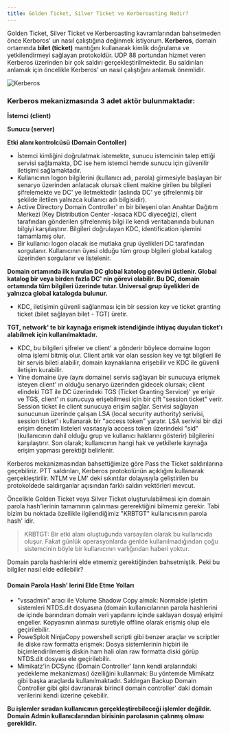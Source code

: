 ```yaml
---
title: Golden Ticket, Silver Ticket ve Kerberoasting Nedir?
---
```


Golden Ticket, Silver Ticket ve Kerberoasting kavramlarından bahsetmeden önce Kerboros' un nasıl çalıştığına değinmek istiyorum.  **Kerberos**, domain ortamında **bilet (ticket)**  mantığını kullanarak kimlik doğrulama ve yetkilendirmeyi sağlayan protokoldür. UDP 88 portundan hizmet veren Kerberos üzerinden bir çok saldırı gerçekleştirilmektedir. Bu saldırıları anlamak için öncelikle Kerberos' un nasıl çalıştığını anlamak önemlidir.

![Kerberos](http://www.koraykey.com/wp-content/uploads/Kerberos_Install.jpg)

### Kerberos mekanizmasında 3 adet aktör bulunmaktadır:

**İstemci (client)**

**Sunucu (server)**

**Etki alanı kontrolcüsü (Domain Contoller)**


* İstemci kimliğini doğrulatmak istemekte, sunucu istemcinin talep ettiği servisi sağlamakta, DC ise hem istemci hemde sunucu için güvenilir iletişimi sağlamaktadır.
* Kullanıcının logon bilgilerini (kullanıcı adı, parola) girmesiyle başlayan bir senaryo üzerinden anlatacak olursak client makine girilen bu bilgileri şifrelemekte ve DC' ye iletmektedir (aslında DC' ye şifrelenmiş bir şekilde iletilen yalnızca kullanıcı adı bilgisidir). 
* Active Directory Domain Controller' ın bir bileşeni olan Anahtar Dağıtım Merkezi (Key Distribution Center -kısaca KDC diyeceğiz), client tarafından gönderilen şifrelenmiş bilgi ile kendi veritabanında bulunan bilgiyi karşılaştırır. Bilgileri doğrulayan KDC, identification işlemini tamamlamış olur. 
* Bir kullanıcı logon olacak ise mutlaka grup üyelikleri DC tarafından sorgulanır. Kullanıcının üyesi olduğu tüm group blgileri  global katalog üzerinden sorgulanır ve listelenir.

**Domain ortamında ilk kurulan DC global katolog görevini üstlenir. Global katalog bir veya birden fazla DC' nin görevi olabilir. 
Bu DC, domain ortamında tüm bilgileri üzerinde tutar. Universal grup üyelikleri de yalnızca global katalogda bulunur.**

* KDC, iletişimin güvenli sağlanması için bir session key ve ticket granting ticket (bilet sağlayan bilet - TGT) üretir.

**TGT, network' te bir kaynağa erişmek istendiğinde ihtiyaç duyulan ticket'ı alabilmek için kullanılmaktadır.**
* KDC, bu bilgileri şifreler ve client' a gönderir böylece domaine logon olma işlemi bitmiş olur. Client artık var olan session key ve tgt bilgileri ile bir servis bileti alabilir, domain kaynaklarına erişebilir ve KDC ile güvenli iletişim kurabilir.
* Yine domaine üye (aynı domaine) servis sağlayan bir sunucuya erişmek isteyen client' ın olduğu senaryo üzerinden gidecek olursak; client elindeki TGT ile DC üzerindeki TGS (Ticket Granting Service)' ye erişir ve TGS, client' ın sunucuya erişebilmesi için bir çift "session ticket" verir. Session ticket ile client sunucuya erişim sağlar. Servisi sağlayan sunucunun üzerinde çalışan LSA (local security authority) serivisi, session ticket' ı kullanarak bir "access token" yaratır. LSA serivisi bir dizi erişim denetim listeleri vasıtasıyla access token üzerindeki "sid" (kullanıcının dahil olduğu grup ve kullanıcı haklarını gösterir) bilgilerini karşılaştırır. Son olarak; kullanıcının hangi hak ve yetkilerle kaynağa erişim yapması gerektiği belirlenir.

Kerberos mekanizmasından bahsettiğimize göre Pass the Ticket saldırılarına geçebiliriz. PTT saldırıları, Kerberos protokolünün açıklığını kullanarak gerçekleştirilir.  NTLM ve LM' deki sıkıntılar dolayısıyla geliştirilen bu protokoldede saldırganlar açısından farklı saldırı vektörleri mevcut. 

Öncelikle Golden Ticket veya Silver Ticket oluşturulabilmesi için domain parola hash'lerinin tamamının çalınması gererektiğini bilmemiz gerekir. Tabi bizim bu noktada özellikle ilgilendiğimiz "KRBTGT" kullanıcısının parola hash' idir.

> KRBTGT: Bir etki alanı oluştuğunda varsayılan olarak bu kullanıcıda oluşur. Fakat günlük operasyonlarda genlde kullanılmadığından çoğu sistemcinin böyle bir kullanıcının varlığından haberi yoktur.

Domain parola hashlerini elde etmemiz gerektiğinden bahsetmiştik. Peki bu bilgiler nasıl elde edilebilir? 

#### Domain Parola Hash' lerini Elde Etme Yolları
- "vssadmin" aracı ile Volume Shadow Copy almak: Normalde işletim sistemleri NTDS.dit dosyasına  (domain kullanıcılarının parola hashlerini de içinde barındıran domain veri yapılarını içinde saklayan dosya) erişimi engeller. Kopyasının alınması suretiyle offline olarak erişmiş olup ele geçirilebilir.
- PoweSploit NinjaCopy powershell scripti gibi benzer araçlar ve scriptler ile diske raw formatta erişmek: Dosya sistemlerinin hiçbiri ile biçimlendirilmemiş diskin ham hali olan raw formatta diski görüp NTDS.dit dosyası ele geçirilebilir.
- Mimikatz'in DCSync (Domain Controller' ların kendi aralarındaki yedekleme mekanizması) özelliğini kullanmak: Bu yöntemde Mimikatz gibi başka araçlarda kullanılmaktadır. Saldırgan Backup Domain Controller gibi gibi davranarak birincil domain controller' daki domain verilerini kendi üzerine çekebilir.

**Bu işlemler sıradan kullanıcının gerçekleştirebileceği işlemler değildir. Domain Admin kullanıcılarından birisinin parolasının çalınmş olması gereklidir.**
